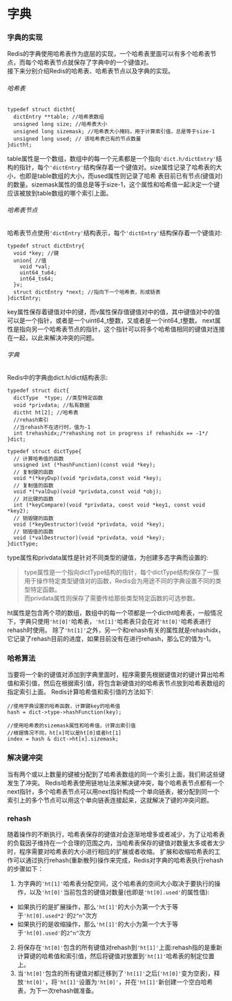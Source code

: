 # 字典
### 字典的实现
Redis的字典使用哈希表作为底层的实现，一个哈希表里面可以有多个哈希表节点，而每个哈希表节点就保存了字典中的一个键值对。  
接下来分别介绍Redis的哈希表、哈希表节点以及字典的实现。

###### 哈希表
```
typedef struct dictht{
  dictEntry **table; //哈希表数组
  unsigned long size; //哈希表大小
  unsigned long sizemask; //哈希表大小掩码，用于计算索引值，总是等于size-1
  unsigned long used; // 该哈希表已有的节点数量
}dictht;
```
table属性是一个数组，数组中的每一个元素都是一个指向` 'dict.h/dictEntry' `结构的指针，每个` 'dictEntry' `结构保存着一个键值对。size属性记录了哈希表的大小，也即是table数组的大小，而used属性则记录了哈希
表目前已有节点(键值对)的数量。sizemask属性的值总是等于size-1，这个属性和哈希值一起决定一个键应该被放到table数组的哪个索引上面。

###### 哈希表节点
哈希表节点使用` 'dictEntry' `结构表示，每个` 'dictEntry' `结构保存着一个键值对:
```
typedef struct dictEntry{
  void *key; //键
  union{ //值
    void *val; 
    uint64_tu64;
    int64_ts64;
  }v;
  struct dictEntry *next; //指向下一个哈希表，形成链表
}dictEntry;
```
key属性保存着键值对中的键，而v属性保存值键值对中的值，其中键值对中的值可以是一个指针，或者是一个uint64_t整数，又或者是一个int64_t整数。
next属性是指向另一个哈希表节点的指针，这个指针可以将多个哈希值相同的键值对连接在一起，以此来解决冲突的问题。

###### 字典
Redis中的字典由dict.h/dict结构表示:
```
typedef struct dict{
  dictType  *type; //类型特定函数
  void *privdata; //私有数据
  dictht ht[2]; //哈希表
  //rehash索引
  //当rehash不在进行时，值为-1
  int trehashidx;/*rehashing not in progress if rehashidx == -1*/
}dict;

typedef struct dictType{
  // 计算哈希值的函数
  unsigned int (*hashFunction)(const void *key);
  // 复制键的函数
  void *(*keyDup)(void *privdata,const void *key);
  // 复制值的函数
  void *(*valDup)(void *privdata,const void *obj);
  // 对比键的函数
  int (*keyCompare)(void *privdata, const void *key1, const void *key2);
  // 销毁键的函数
  void (*keyDestructor)(void *privdata, void *key);
  // 销毁值的函数
  void (*valDestructor)(void *privdata, void *key);
}dictType;
```
type属性和privdata属性是针对不同类型的键值，为创建多态字典而设置的:
>type属性是一个指向dictType结构的指针，每个dictType结构保存了一簇用于操作特定类型键值对的函数，Redis会为用途不同的字典设置不同的类型特定函数。  
>而privdata属性则保存了需要传给那些类型特定函数的可选参数。

ht属性是包含两个项的数组，数组中的每一个项都是一个dictht哈希表，一般情况下，字典只使用` 'ht[0]' `哈希表，` 'ht[1]' `哈希表只会在对` 'ht[0]' `哈希表进行rehash时使用。
除了` 'ht[1]' `之外，另一个和rehash有关的属性就是rehashidx，它记录了rehash目前的进度，如果目前没有在进行rehash，那么它的值为-1。

### 哈希算法
当要将一个新的键值对添加到字典里面时，程序需要先根据键值对的键计算出哈希值和索引值，然后在根据索引值，将包含新键值对的哈希表节点放到哈希表数组的指定索引上面。
Redis计算哈希值和索引值的方法如下:
```
//使用字典设置的哈希函数，计算键key的哈希值
hash = dict->type->hashFunction(key);

//使用哈希表的sizemask属性和哈希值，计算出索引值
//根据情况不同，ht[x]可以是ht[0]或者ht[1]
index = hash & dict->ht[x].sizemask;
```

### 解决键冲突
当有两个或以上数量的键被分配到了哈希表数组的同一个索引上面，我们称这些键发生了冲突。
Redis哈希表使用链地址法来解决键冲突，每个哈希表节点都有一个next指针，多个哈希表节点可以用next指针构成一个单向链表，被分配到同一个索引上的多个节点可以用这个单向链表连接起来，这就解决了键的冲突问题。

### rehash
随着操作的不断执行，哈希表保存的键值对会逐渐地增多或者减少，为了让哈希表的负载因子维持在一个合理的范围之内，当哈希表保存的键值对数量太多或者太少时，程序需要对哈希表的大小进行相应的扩展或者收缩。
扩展和收缩哈希表的工作可以通过执行rehash(重新散列)操作来完成，Redis对字典的哈希表执行rehash的步骤如下：
1) 为字典的` 'ht[1]' `哈希表分配空间，这个哈希表的空间大小取决于要执行的操作，以及` 'ht[0]' `当前包含的键值对数量(也即是` 'ht[0].used' `的属性值):
- 如果执行的是扩展操作，那么` 'ht[1]' `的大小为第一个大于等于` 'ht[0].used*2' `的`2^n^`次方
- 如果执行的是收缩操作，那么` 'ht[1]' `的大小为第一个大于等于` 'ht[0].used' `的`2^n^`次方
2) 将保存在` 'ht[0]' `包含的所有键值对rehash到` 'ht[1]' `上面:rehash指的是重新计算键的哈希值和索引值，然后将键值对放置到` 'ht[1]' `哈希表的制定位置上。
3) 当` 'ht[0]' `包含的所有键值对都迁移到了` 'ht[1]' `之后(` 'ht[0]' `变为空表)，释放` 'ht[0]' `，将` 'ht[1]' `设置为` 'ht[0]' `，并在` 'ht[1]' `新创建一个空白哈希表，为下一次rehash做准备。
